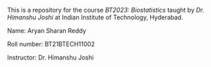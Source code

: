 This is a repository for the course *BT2023: Biostatistics* taught by *Dr. Himanshu Joshi* at Indian Institute of Technology, Hyderabad.

Name: Aryan Sharan Reddy

Roll number: BT21BTECH11002

Instructor: Dr. Himanshu Joshi
